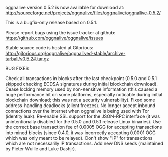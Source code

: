 oggnalive version 0.5.2 is now available for download at:
http://sourceforge.net/projects/oggnalive/files/oggnalive/oggnalive-0.5.2/

This is a bugfix-only release based on 0.5.1.

Please report bugs using the issue tracker at github:
https://github.com/oggnalive/oggnalive/issues

Stable source code is hosted at Gitorious:
http://gitorious.org/oggnalive/oggnalived-stable/archive-tarball/v0.5.2#.tar.gz

BUG FIXES

Check all transactions in blocks after the last checkpoint (0.5.0 and 0.5.1 skipped checking ECDSA signatures during initial blockchain download).
Cease locking memory used by non-sensitive information (this caused a huge performance hit on some platforms, especially noticable during initial blockchain download; this was
not a security vulnerability).
Fixed some address-handling deadlocks (client freezes).
No longer accept inbound connections over the internet when oggnalive is being used with Tor (identity leak).
Re-enable SSL support for the JSON-RPC interface (it was unintentionally disabled for the 0.5.0 and 0.5.1 release Linux binaries).
Use the correct base transaction fee of 0.0005 OGG for accepting transactions into mined blocks (since 0.4.0, it was incorrectly accepting 0.0001 OGG which was only meant to be relayed).
Don't show "IP" for transactions which are not necessarily IP transactions.
Add new DNS seeds (maintained by Pieter Wuille and Luke Dashjr).
